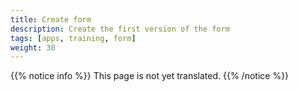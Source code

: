 ```yaml
---
title: Create form
description: Create the first version of the form
tags: [apps, training, form]
weight: 30
---
```


{{% notice info %}}
This page is not yet translated.
{{% /notice %}}